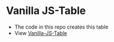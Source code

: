 # Vanilla JS-Table
* The code in this repo creates this table
* View [Vanilla-JS-Table](http://htmlpreview.github.io/?https://github.com/calincionca35/JS-Table/blob/master/root-js-table-1/index-js-table-1.html)
